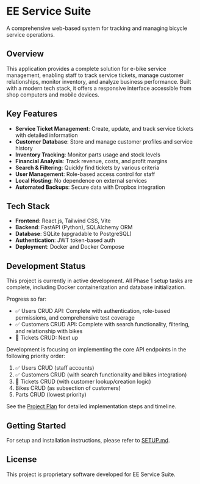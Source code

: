# EE Service Suite

A comprehensive web-based system for tracking and managing bicycle service operations.

## Overview

This application provides a complete solution for e-bike service management, enabling staff to track service tickets, manage customer relationships, monitor inventory, and analyze business performance. Built with a modern tech stack, it offers a responsive interface accessible from shop computers and mobile devices.

## Key Features

- **Service Ticket Management**: Create, update, and track service tickets with detailed information
- **Customer Database**: Store and manage customer profiles and service history
- **Inventory Tracking**: Monitor parts usage and stock levels
- **Financial Analysis**: Track revenue, costs, and profit margins
- **Search & Filtering**: Quickly find tickets by various criteria
- **User Management**: Role-based access control for staff
- **Local Hosting**: No dependence on external services
- **Automated Backups**: Secure data with Dropbox integration

## Tech Stack

- **Frontend**: React.js, Tailwind CSS, Vite
- **Backend**: FastAPI (Python), SQLAlchemy ORM
- **Database**: SQLite (upgradable to PostgreSQL)
- **Authentication**: JWT token-based auth
- **Deployment**: Docker and Docker Compose

## Development Status

This project is currently in active development. All Phase 1 setup tasks are complete, including Docker containerization and database initialization.

Progress so far:
- ✅ Users CRUD API: Complete with authentication, role-based permissions, and comprehensive test coverage
- ✅ Customers CRUD API: Complete with search functionality, filtering, and relationship with bikes
- 🔄 Tickets CRUD: Next up

Development is focusing on implementing the core API endpoints in the following priority order:
1. ✅ Users CRUD (staff accounts)
2. ✅ Customers CRUD (with search functionality and bikes integration)
3. 🔄 Tickets CRUD (with customer lookup/creation logic)
4. Bikes CRUD (as subsection of customers)
5. Parts CRUD (lowest priority)

See the [Project Plan](PROJECT_PLAN.md) for detailed implementation steps and timeline.

## Getting Started

For setup and installation instructions, please refer to [SETUP.md](SETUP.md).

## License

This project is proprietary software developed for EE Service Suite.